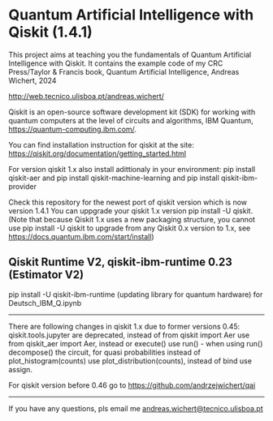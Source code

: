 #  Quantum Artificial Intelligence with Qiskit (1.4.1)

This project aims at teaching you the fundamentals of Quantum Artificial Intelligence with Qiskit. It contains the example code of my  CRC Press/Taylor & Francis book, Quantum Artificial Intelligence, Andreas Wichert, 2024 

http://web.tecnico.ulisboa.pt/andreas.wichert/


Qiskit is an open-source software development kit (SDK) for working with quantum computers at the level of circuits and algorithms,  IBM Quantum,   https://quantum-computing.ibm.com/.

You can find installation instruction for qiskit at the site:
 https://qiskit.org/documentation/getting_started.html

For version qiskit 1.x also install adittionaly in your environment: pip install qiskit-aer and
pip install qiskit-machine-learning and pip install qiskit-ibm-provider

Check this repository for the newest port of qiskit version which is now version 1.4.1 
You can uppgrade your qiskit 1.x version pip install -U qiskit. (Note that because Qiskit 1.x uses a new packaging structure, you cannot use pip install -U qiskit to upgrade from any Qiskit 0.x version to 1.x, see https://docs.quantum.ibm.com/start/install)

## Qiskit Runtime V2, qiskit-ibm-runtime 0.23 (Estimator V2) 

pip install -U qiskit-ibm-runtime (updating library for quantum hardware) for Deutsch_IBM_Q.ipynb

------------------------------
There are following changes in qiskit 1.x due to former versions 0.45:
qiskit.tools.jupyter are deprecated, instead of from qiskit import Aer use from qiskit_aer import Aer, instead or execute() use run() - when using run() decompose() the circuit, for quasi probabilities instead of plot_histogram(counts) use plot_distribution(counts), instead of  bind 
use assign.

For qiskit version before 0.46 go to https://github.com/andrzejwichert/qai

------------------------------
If you have any questions, pls email me <andreas.wichert@tecnico.ulisboa.pt>
